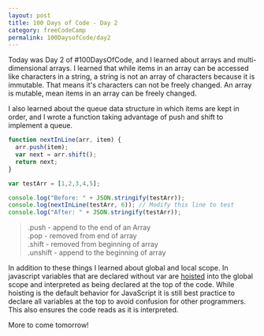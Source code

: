 ```yaml
---
layout: post
title: 100 Days of Code - Day 2
category: freeCodeCamp
permalink: 100DaysofCode/day2
---
```


Today was Day 2 of #100DaysOfCode, and I learned about arrays and multi-dimensional arrays. I learned that while items in an array can be accessed like characters in a string, a string is not an array of characters because it is immutable. That means it's characters can not be freely changed. An array is mutable, mean items in an array can be freely changed.

I also learned about the queue data structure in which items are kept in order, and I wrote a function taking advantage of push and shift to implement a queue.

```JavaScript
function nextInLine(arr, item) {
  arr.push(item);
  var next = arr.shift();
  return next;
}

var testArr = [1,2,3,4,5];

console.log("Before: " + JSON.stringify(testArr));
console.log(nextInLine(testArr, 6)); // Modify this line to test
console.log("After: " + JSON.stringify(testArr));
```
> .push - append to the end of an Array <br />
> .pop - removed from end of array<br />
> .shift - removed from beginning of array<br />
> .unshift - append to the beginning of array<br />

In addition to these things I learned about global and local scope. In javascript variables that are declared without var are [hoisted](https://www.w3schools.com/js/js_hoisting.asp) into the global scope and interpreted as being declared at the top of the code. While hoisting is the default behavior for JavaScript it is still best practice to declare all variables at the top to avoid confusion for other programmers. This also ensures the code reads as it is interpreted.

More to come tomorrow!
